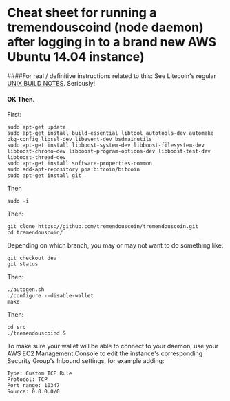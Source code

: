 Cheat sheet for running a tremendouscoind (node daemon) after logging in to a brand new AWS Ubuntu 14.04 instance)
====================

####For real / definitive instructions related to this:
See Litecoin's regular [UNIX BUILD NOTES](/doc/build-unix.md). Seriously!

#### OK Then.
First:

```
sudo apt-get update
sudo apt-get install build-essential libtool autotools-dev automake pkg-config libssl-dev libevent-dev bsdmainutils
sudo apt-get install libboost-system-dev libboost-filesystem-dev libboost-chrono-dev libboost-program-options-dev libboost-test-dev libboost-thread-dev
sudo apt-get install software-properties-common
sudo add-apt-repository ppa:bitcoin/bitcoin
sudo apt-get install git
```

Then

```
sudo -i
```

Then:


```
git clone https://github.com/tremendouscoin/tremendouscoin.git
cd tremendouscoin/
```

Depending on which branch, you may or may not want to do something like:
```
git checkout dev
git status
```

Then:
```
./autogen.sh
./configure --disable-wallet
make
```

Then:
```
cd src
./tremendouscoind &
```

To make sure your wallet will be able to connect to your daemon, use your AWS EC2 Management Console
to edit the instance's corresponding Security Group's Inbound settings, for example adding:
```
Type: Custom TCP Rule
Protocol: TCP
Port range: 10347
Source: 0.0.0.0/0
```